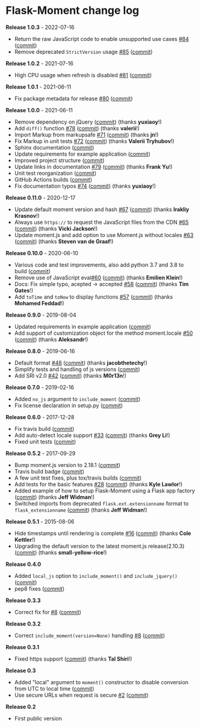 # Flask-Moment change log

**Release 1.0.3** - 2022-07-16

- Return the raw JavaScript code to enable unsupported use cases [#84](https://github.com/miguelgrinberg/flask-moment/issues/84) ([commit](https://github.com/miguelgrinberg/flask-moment/commit/c79961d46f3b69c7ffc217c2bb35f8289e54b8c4))
- Remove deprecated `StrictVersion` usage [#85](https://github.com/miguelgrinberg/flask-moment/issues/85) ([commit](https://github.com/miguelgrinberg/flask-moment/commit/02a8392876f84c439f548fe639a8890aef0ede97))

**Release 1.0.2** - 2021-07-16

- High CPU usage when refresh is disabled [#81](https://github.com/miguelgrinberg/flask-moment/issues/81) ([commit](https://github.com/miguelgrinberg/flask-moment/commit/7ffce2fea01c25d72b4417b408b6cca5119b8a3e))

**Release 1.0.1** - 2021-06-11

- Fix package metadata for release [#80](https://github.com/miguelgrinberg/flask-moment/issues/80) ([commit](https://github.com/miguelgrinberg/flask-moment/commit/19d601e87eae4c0bd7d34f4734de46b931e8b1b2))

**Release 1.0.0** - 2021-06-11

- Remove dependency on jQuery ([commit](https://github.com/miguelgrinberg/flask-moment/commit/3ab78505303ca5ecf1de1324893918f3b541f2d6)) (thanks **yuxiaoy**!)
- Add `diff()` function [#78](https://github.com/miguelgrinberg/flask-moment/issues/78) ([commit](https://github.com/miguelgrinberg/flask-moment/commit/79d8f43a6f0d31ce9a81d39954bb3f2f08923028)) (thanks **valerii**!)
- Import Markup from markupsafe [#71](https://github.com/miguelgrinberg/flask-moment/issues/71) ([commit](https://github.com/miguelgrinberg/flask-moment/commit/b1c48c41d6783585096003dd22bfd0d121ea306e)) (thanks **jn**!)
- Fix Markup in unit tests [#72](https://github.com/miguelgrinberg/flask-moment/issues/72) ([commit](https://github.com/miguelgrinberg/flask-moment/commit/7566c6b6c2d09ca3b06e3116dd7b5f35ce37b83e)) (thanks **Valerii Tryhubov**!)
- Sphinx documentation ([commit](https://github.com/miguelgrinberg/flask-moment/commit/e9afd81a602cbf1962af307a6d5b5556ee827381))
- Update requirements for example application ([commit](https://github.com/miguelgrinberg/flask-moment/commit/1cdc1f16eed3ad945d2774b925a4f9e2f2a54644))
- Improved project structure ([commit](https://github.com/miguelgrinberg/flask-moment/commit/f79481c84eae62d7d0c8606bfa235f5b223111cf))
- Update links in documentation [#79](https://github.com/miguelgrinberg/flask-moment/issues/79) ([commit](https://github.com/miguelgrinberg/flask-moment/commit/335d3b3cea648f0eb90137b1cdd3840b7cb737ee)) (thanks **Frank Yu**!)
- Unit test reorganization ([commit](https://github.com/miguelgrinberg/flask-moment/commit/e29403f78b326b70445ef4659b42aea29de67604))
- GitHub Actions builds ([commit](https://github.com/miguelgrinberg/flask-moment/commit/1886b76330fd9d1f07985f588ecc5ceaeec5c9fc))
- Fix documentation typos [#74](https://github.com/miguelgrinberg/flask-moment/issues/74) ([commit](https://github.com/miguelgrinberg/flask-moment/commit/13a35e259292666210445018ea72e6d1b0579486)) (thanks **yuxiaoy**!)

**Release 0.11.0** - 2020-12-17

- Update default moment version and hash [#67](https://github.com/miguelgrinberg/flask-moment/issues/67) ([commit](https://github.com/miguelgrinberg/flask-moment/commit/f4ceefbdab6c9dcf1449127e7cdf7a3aa0049da3)) (thanks **Irakliy Krasnov**!)
- Always use `https://` to request the JavaScript files from the CDN [#65](https://github.com/miguelgrinberg/flask-moment/issues/65) ([commit](https://github.com/miguelgrinberg/flask-moment/commit/a8f42fce6b1f50b73694830975a29bb30d95efdd)) (thanks **Vicki Jackson**!)
- Update moment.js and add option to use Moment.js without locales [#63](https://github.com/miguelgrinberg/flask-moment/issues/63) ([commit](https://github.com/miguelgrinberg/flask-moment/commit/5472239042d674809fc62dd3112d52f8154d3ec9)) (thanks **Steven van de Graaf**!)

**Release 0.10.0** - 2020-06-10

- Various code and test improvements, also add python 3.7 and 3.8 to build ([commit](https://github.com/miguelgrinberg/flask-moment/commit/842185179d2b89f895281b0b4077a8eabeba6f83))
- Remove use of JavaScript eval[#60](https://github.com/miguelgrinberg/flask-moment/issues/60) ([commit](https://github.com/miguelgrinberg/flask-moment/commit/5e453fc0e9a0947662ceaa0fca50cab090ca3811)) (thanks **Emilien Klein**!)
- Docs: Fix simple typo, acepted -> accepted [#58](https://github.com/miguelgrinberg/flask-moment/issues/58) ([commit](https://github.com/miguelgrinberg/flask-moment/commit/e506753ffe9d0b5200173f714c0294754b685699)) (thanks **Tim Gates**!)
- Add `toTime` and `toNow` to display functions [#57](https://github.com/miguelgrinberg/flask-moment/issues/57) ([commit](https://github.com/miguelgrinberg/flask-moment/commit/13ba7ee3b0ab8d0e7aa774781ef3b3ec33cad9ce)) (thanks **Mohamed Feddad**!)

**Release 0.9.0** - 2019-08-04

- Updated requirements in example application ([commit](https://github.com/miguelgrinberg/flask-moment/commit/28a5fdbcffcd8b6ed03d9e67bdbf31328b57e2d6))
- Add support of customization object for the method moment.locale [#50](https://github.com/miguelgrinberg/flask-moment/issues/50) ([commit](https://github.com/miguelgrinberg/flask-moment/commit/5b274132604f6e2d8dd5b4c7adb221b17c42c817)) (thanks **Aleksandr**!)

**Release 0.8.0** - 2019-06-16

- Default format [#48](https://github.com/miguelgrinberg/flask-moment/issues/48) ([commit](https://github.com/miguelgrinberg/flask-moment/commit/8786663286806668eab3683458aa3390d505484b)) (thanks **jacobthetechy**!)
- Simplify tests and handling of js versions ([commit](https://github.com/miguelgrinberg/flask-moment/commit/1b273c445957ea507ee23926dfa17be111b74fd7))
- Add SRI v2.0 [#42](https://github.com/miguelgrinberg/flask-moment/issues/42) ([commit](https://github.com/miguelgrinberg/flask-moment/commit/d87eaf8e485757a871928e5248d07a586abfd5fc)) (thanks **M0r13n**!)

**Release 0.7.0** - 2019-02-16

- Added `no_js` argument to `include_moment` ([commit](https://github.com/miguelgrinberg/flask-moment/commit/d99f9ba7c393fa120afff10a9bded11d09a303d5))
- Fix license declaration in setup.py ([commit](https://github.com/miguelgrinberg/flask-moment/commit/243d8e0d523e4f060a7c2cf1ce7b8135bdcefaf1))

**Release 0.6.0** - 2017-12-28

- Fix travis build ([commit](https://github.com/miguelgrinberg/flask-moment/commit/d0468b770d2cbdedf92e051053793c186eb9f6ba))
- Add auto-detect locale support [#33](https://github.com/miguelgrinberg/flask-moment/issues/33) ([commit](https://github.com/miguelgrinberg/flask-moment/commit/32e18b6fc6594ba34281cef04356a5d24bfdf5a2)) (thanks **Grey Li**!)
- Fixed unit tests ([commit](https://github.com/miguelgrinberg/flask-moment/commit/6503a2f53cccba498df9675f3ebceaae01dc5c1c))

**Release 0.5.2** - 2017-09-29

- Bump moment.js version to 2.18.1 ([commit](https://github.com/miguelgrinberg/flask-moment/commit/c412f13e1235ab4ec5f07fd01a8dcf56b9a7ad51))
- Travis build badge ([commit](https://github.com/miguelgrinberg/flask-moment/commit/bbd622383b63892702f337772e45f1443bf610c7))
- A few unit test fixes, plus tox/travis builds ([commit](https://github.com/miguelgrinberg/flask-moment/commit/71f46e56ff60d2ae66f189909de3544d7aca35ec))
- Add tests for the basic features [#28](https://github.com/miguelgrinberg/flask-moment/issues/28) ([commit](https://github.com/miguelgrinberg/flask-moment/commit/e908e2befa456f4fd886845e52060b643b3ecf04)) (thanks **Kyle Lawlor**!)
- Added example of how to setup Flask-Moment using a Flask app factory ([commit](https://github.com/miguelgrinberg/flask-moment/commit/5a27fff48864d7233b05936b54edbc3212f0938d)) (thanks **Jeff Widman**!)
- Switched imports from deprecated `flask.ext.extensionname` format to `flask_extensionname` ([commit](https://github.com/miguelgrinberg/flask-moment/commit/32f8efc9079a5e7eedf05abba72d42ffc806d4c3)) (thanks **Jeff Widman**!)

**Release 0.5.1** - 2015-08-06

- Hide timestamps until rendering is complete [#16](https://github.com/miguelgrinberg/flask-moment/issues/16) ([commit](https://github.com/miguelgrinberg/flask-moment/commit/a5d312f789949e352845dd1f767e98a8e428b3eb)) (thanks **Cole Kettler**!)
- Upgrading the default version to the latest moment.js release(2.10.3) ([commit](https://github.com/miguelgrinberg/flask-moment/commit/56102d5b53c8d2b95b3684661517cc0cb2a6c713)) (thanks **small-yellow-rice**!)

**Release 0.4.0**

- Added `local_js` option to `include_moment()` and `include_jquery()` ([commit](https://github.com/miguelgrinberg/flask-moment/commit/8bd3035ec4d234ac7617e22e46efc06936cd0db2))
- pep8 fixes ([commit](https://github.com/miguelgrinberg/flask-moment/commit/ff63a40e97c91a1432101125c6b26cc40f2b62d2))

**Release 0.3.3**

- Correct fix for [#8](https://github.com/miguelgrinberg/flask-moment/issues/8) ([commit](https://github.com/miguelgrinberg/flask-moment/commit/0d3dcd8a550bb7961d3a1469ed80b24bcf277466))

**Release 0.3.2**

- Correct `include_moment(version=None)` handling [#8](https://github.com/miguelgrinberg/flask-moment/issues/8) ([commit](https://github.com/miguelgrinberg/flask-moment/commit/e59dae390e4fccb30ef761ff18e29803fe3d9e57))

**Release 0.3.1**

- Fixed https support ([commit](https://github.com/miguelgrinberg/flask-moment/commit/1ccf8aec18f3325eb9d74468f904cd10b9c31f27)) (thanks **Tal Shiri**!)

**Release 0.3**

- Added "local" argument to `moment()` constructor to disable conversion from UTC to local time ([commit](https://github.com/miguelgrinberg/flask-moment/commit/3afcbc6290494402b420a0a98bae2be94a7565f1))
- Use secure URLs when request is secure [#2](https://github.com/miguelgrinberg/flask-moment/issues/2) ([commit](https://github.com/miguelgrinberg/flask-moment/commit/0ee69da4408171168c6c0fe84d6f437ab4e8031f))

**Release 0.2**

- First public version 
